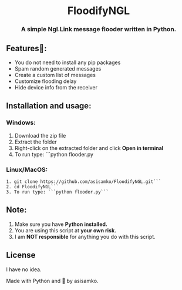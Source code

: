 <h1 align="center">FloodifyNGL</h1>
<h3 align="center">A simple Ngl.Link message flooder written in Python.</h3>

## Features👀:
- You do not need to install any pip packages
- Spam random generated messages
- Create a custom list of messages
- Customize flooding delay
- Hide device info from the receiver

## Installation and usage:

### Windows:
1. Download the zip file
2. Extract the folder
3. Right-click on the extracted folder and click **Open in terminal**
4. To run type: ```python flooder.py

### Linux/MacOS:
```
1. git clone https://github.com/asisamko/FloodifyNGL.git```
2. cd FloodifyNGL```
3. To run type: ```python flooder.py```
```

## Note:
1. Make sure you have **Python installed.**
2. You are using this script at **your own risk.**
3. I am **NOT responsible** for anything you do with this script.

## License

I have no idea.

Made with Python and 💖 by asisamko.
